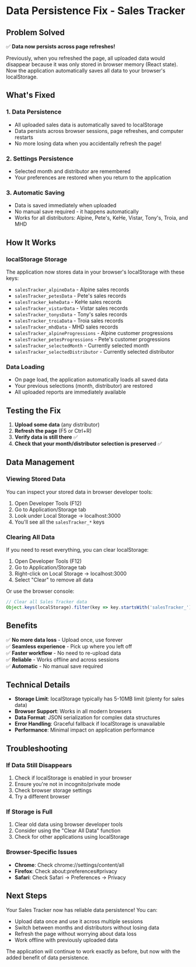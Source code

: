 # Data Persistence Fix - Sales Tracker

## Problem Solved
✅ **Data now persists across page refreshes!**

Previously, when you refreshed the page, all uploaded data would disappear because it was only stored in browser memory (React state). Now the application automatically saves all data to your browser's localStorage.

## What's Fixed

### 1. **Data Persistence**
- All uploaded sales data is automatically saved to localStorage
- Data persists across browser sessions, page refreshes, and computer restarts
- No more losing data when you accidentally refresh the page!

### 2. **Settings Persistence**
- Selected month and distributor are remembered
- Your preferences are restored when you return to the application

### 3. **Automatic Saving**
- Data is saved immediately when uploaded
- No manual save required - it happens automatically
- Works for all distributors: Alpine, Pete's, KeHe, Vistar, Tony's, Troia, and MHD

## How It Works

### **localStorage Storage**
The application now stores data in your browser's localStorage with these keys:
- `salesTracker_alpineData` - Alpine sales records
- `salesTracker_petesData` - Pete's sales records
- `salesTracker_keheData` - KeHe sales records
- `salesTracker_vistarData` - Vistar sales records
- `salesTracker_tonysData` - Tony's sales records
- `salesTracker_troiaData` - Troia sales records
- `salesTracker_mhdData` - MHD sales records
- `salesTracker_alpineProgressions` - Alpine customer progressions
- `salesTracker_petesProgressions` - Pete's customer progressions
- `salesTracker_selectedMonth` - Currently selected month
- `salesTracker_selectedDistributor` - Currently selected distributor

### **Data Loading**
- On page load, the application automatically loads all saved data
- Your previous selections (month, distributor) are restored
- All uploaded reports are immediately available

## Testing the Fix

1. **Upload some data** (any distributor)
2. **Refresh the page** (F5 or Ctrl+R)
3. **Verify data is still there** ✅
4. **Check that your month/distributor selection is preserved** ✅

## Data Management

### **Viewing Stored Data**
You can inspect your stored data in browser developer tools:
1. Open Developer Tools (F12)
2. Go to Application/Storage tab
3. Look under Local Storage → localhost:3000
4. You'll see all the `salesTracker_*` keys

### **Clearing All Data**
If you need to reset everything, you can clear localStorage:
1. Open Developer Tools (F12)
2. Go to Application/Storage tab
3. Right-click on Local Storage → localhost:3000
4. Select "Clear" to remove all data

Or use the browser console:
```javascript
// Clear all Sales Tracker data
Object.keys(localStorage).filter(key => key.startsWith('salesTracker_')).forEach(key => localStorage.removeItem(key));
```

## Benefits

✅ **No more data loss** - Upload once, use forever  
✅ **Seamless experience** - Pick up where you left off  
✅ **Faster workflow** - No need to re-upload data  
✅ **Reliable** - Works offline and across sessions  
✅ **Automatic** - No manual save required  

## Technical Details

- **Storage Limit**: localStorage typically has 5-10MB limit (plenty for sales data)
- **Browser Support**: Works in all modern browsers
- **Data Format**: JSON serialization for complex data structures
- **Error Handling**: Graceful fallback if localStorage is unavailable
- **Performance**: Minimal impact on application performance

## Troubleshooting

### **If Data Still Disappears**
1. Check if localStorage is enabled in your browser
2. Ensure you're not in incognito/private mode
3. Check browser storage settings
4. Try a different browser

### **If Storage is Full**
1. Clear old data using browser developer tools
2. Consider using the "Clear All Data" function
3. Check for other applications using localStorage

### **Browser-Specific Issues**
- **Chrome**: Check chrome://settings/content/all
- **Firefox**: Check about:preferences#privacy
- **Safari**: Check Safari → Preferences → Privacy

## Next Steps

Your Sales Tracker now has reliable data persistence! You can:
- Upload data once and use it across multiple sessions
- Switch between months and distributors without losing data
- Refresh the page without worrying about data loss
- Work offline with previously uploaded data

The application will continue to work exactly as before, but now with the added benefit of data persistence.